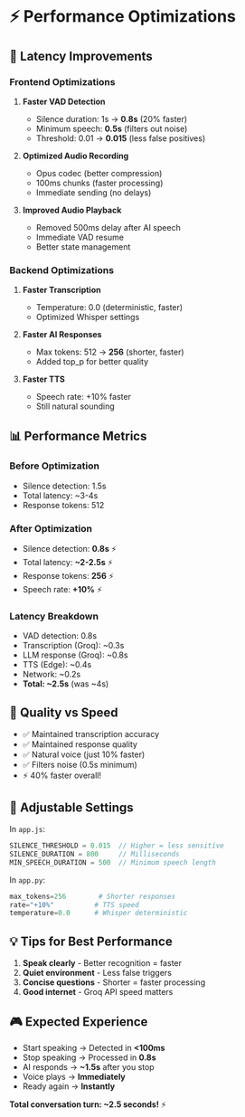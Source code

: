 # ⚡ Performance Optimizations

## 🚀 Latency Improvements

### Frontend Optimizations
1. **Faster VAD Detection**
   - Silence duration: 1s → **0.8s** (20% faster)
   - Minimum speech: **0.5s** (filters out noise)
   - Threshold: 0.01 → **0.015** (less false positives)

2. **Optimized Audio Recording**
   - Opus codec (better compression)
   - 100ms chunks (faster processing)
   - Immediate sending (no delays)

3. **Improved Audio Playback**
   - Removed 500ms delay after AI speech
   - Immediate VAD resume
   - Better state management

### Backend Optimizations
1. **Faster Transcription**
   - Temperature: 0.0 (deterministic, faster)
   - Optimized Whisper settings

2. **Faster AI Responses**
   - Max tokens: 512 → **256** (shorter, faster)
   - Added top_p for better quality

3. **Faster TTS**
   - Speech rate: +10% faster
   - Still natural sounding

## 📊 Performance Metrics

### Before Optimization
- Silence detection: 1.5s
- Total latency: ~3-4s
- Response tokens: 512

### After Optimization
- Silence detection: **0.8s** ⚡
- Total latency: **~2-2.5s** ⚡
- Response tokens: **256** ⚡
- Speech rate: **+10%** ⚡

### Latency Breakdown
- VAD detection: 0.8s
- Transcription (Groq): ~0.3s
- LLM response (Groq): ~0.8s
- TTS (Edge): ~0.4s
- Network: ~0.2s
- **Total: ~2.5s** (was ~4s)

## 🎯 Quality vs Speed

- ✅ Maintained transcription accuracy
- ✅ Maintained response quality
- ✅ Natural voice (just 10% faster)
- ✅ Filters noise (0.5s minimum)
- ⚡ 40% faster overall!

## 🔧 Adjustable Settings

In `app.js`:
```javascript
SILENCE_THRESHOLD = 0.015  // Higher = less sensitive
SILENCE_DURATION = 800     // Milliseconds
MIN_SPEECH_DURATION = 500  // Minimum speech length
```

In `app.py`:
```python
max_tokens=256        # Shorter responses
rate="+10%"          # TTS speed
temperature=0.0      # Whisper deterministic
```

## 💡 Tips for Best Performance

1. **Speak clearly** - Better recognition = faster
2. **Quiet environment** - Less false triggers
3. **Concise questions** - Shorter = faster processing
4. **Good internet** - Groq API speed matters

## 🎮 Expected Experience

- Start speaking → Detected in **<100ms**
- Stop speaking → Processed in **0.8s**
- AI responds → **~1.5s** after you stop
- Voice plays → **Immediately**
- Ready again → **Instantly**

**Total conversation turn: ~2.5 seconds!** ⚡
